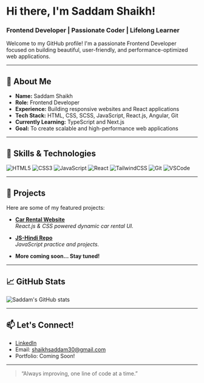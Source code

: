 # Hi there, I'm Saddam Shaikh! 

### Frontend Developer | Passionate Coder | Lifelong Learner

Welcome to my GitHub profile! I'm a passionate Frontend Developer focused on building beautiful, user-friendly, and performance-optimized web applications.

---

## 🚀 About Me

- **Name:** Saddam Shaikh  
- **Role:** Frontend Developer  
- **Experience:** Building responsive websites and React applications  
- **Tech Stack:** HTML, CSS, SCSS, JavaScript, React.js, Angular, Git  
- **Currently Learning:** TypeScript and Next.js  
- **Goal:** To create scalable and high-performance web applications

---

## 🧠 Skills & Technologies

![HTML5](https://img.shields.io/badge/-HTML5-orange?style=flat-square&logo=html5)
![CSS3](https://img.shields.io/badge/-CSS3-blue?style=flat-square&logo=css3)
![JavaScript](https://img.shields.io/badge/-JavaScript-yellow?style=flat-square&logo=javascript)
![React](https://img.shields.io/badge/-React-black?style=flat-square&logo=react)
![TailwindCSS](https://img.shields.io/badge/-TailwindCSS-38B2AC?style=flat-square&logo=tailwind-css)
![Git](https://img.shields.io/badge/-Git-F05032?style=flat-square&logo=git)
![VSCode](https://img.shields.io/badge/-VSCode-007ACC?style=flat-square&logo=visual-studio-code)

---

## 📂 Projects

Here are some of my featured projects:

- **[Car Rental Website](https://github.com/Saddamsk30/carRental)**  
  *React.js & CSS powered dynamic car rental UI.*

- **[JS-Hindi Repo](https://github.com/Saddamsk30/js-hindi)**  
  *JavaScript practice and projects.*

- **More coming soon... Stay tuned!**

---

## 📈 GitHub Stats

![Saddam's GitHub stats](https://github-readme-stats.vercel.app/api?username=Saddamsk30&show_icons=true&theme=radical)

---

## 📫 Let's Connect!

- [LinkedIn](https://www.linkedin.com/in/saddam-shaikh30/)
- Email: shaikhsaddam30@gmail.com
- Portfolio: Coming Soon!

---

> “Always improving, one line of code at a time.”
